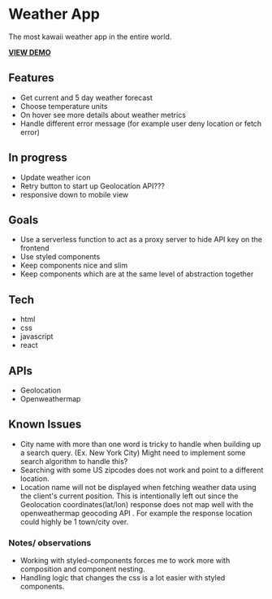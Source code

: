 # Weather App

The most kawaii weather app in the entire world.

[**VIEW DEMO**](https://quirky-cray-e4f6c1.netlify.app)

## Features

-   Get current and 5 day weather forecast
-   Choose temperature units
-   On hover see more details about weather metrics
-   Handle different error message (for example user deny location or fetch error)

## In progress

-   Update weather icon
-   Retry button to start up Geolocation API???
-   responsive down to mobile view

## Goals

-   Use a serverless function to act as a proxy server to hide API key on the frontend
-   Use styled components
-   Keep components nice and slim
-   Keep components which are at the same level of abstraction together

## Tech

-   html
-   css
-   javascript
-   react

## APIs

- Geolocation
- Openweathermap

## Known Issues

- City name with more than one word is tricky to handle when building up a search query. (Ex. New York City) Might need to implement some search algorithm to handle this?
- Searching with some US zipcodes does not work and point to a different location.
- Location name will not be displayed when fetching weather data using the client's current position. This is intentionally left out since the Geolocation coordinates(lat/lon) response does not map well with the openweathermap geocoding API . For example the response location could highly be 1 town/city over.

### Notes/ observations

- Working with styled-components forces me to work more with composition and component nesting.
- Handling logic that changes the css is a lot easier with styled components.
